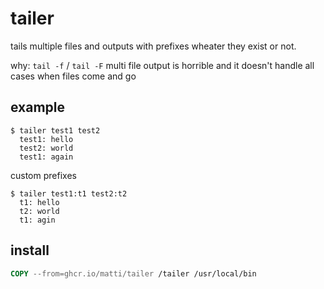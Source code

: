 # tailer

tails multiple files and outputs with prefixes wheater they exist or not.

why: `tail -f` / `tail -F` multi file output is horrible and it doesn't handle all cases when files come and go

## example

    $ tailer test1 test2
      test1: hello
      test2: world
      test1: again

custom prefixes

    $ tailer test1:t1 test2:t2
      t1: hello
      t2: world
      t1: agin
      
      
## install

```Dockerfile
COPY --from=ghcr.io/matti/tailer /tailer /usr/local/bin
